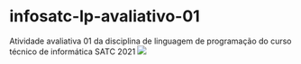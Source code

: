 #  infosatc-lp-avaliativo-01
 Atividade avaliativa 01 da disciplina de linguagem de programação do curso técnico de informática SATC 2021
 <img src = https://www1.satc.edu.br/parcelamento_satc/assets/img/logotipo_horizontal.png>

